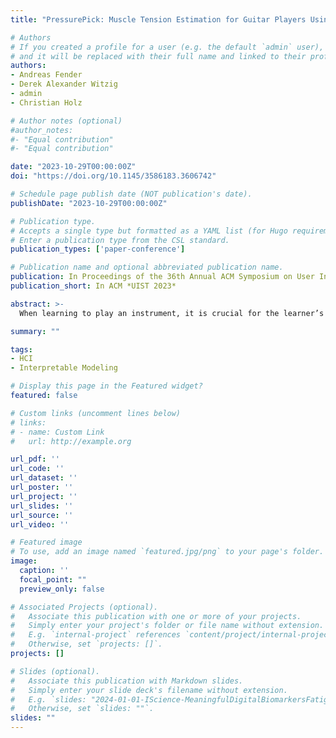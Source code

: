 ```yaml
---
title: "PressurePick: Muscle Tension Estimation for Guitar Players Using Unobtrusive Pressure Sensing"

# Authors
# If you created a profile for a user (e.g. the default `admin` user), write the username (folder name) here 
# and it will be replaced with their full name and linked to their profile.
authors:
- Andreas Fender
- Derek Alexander Witzig
- admin
- Christian Holz

# Author notes (optional)
#author_notes:
#- "Equal contribution"
#- "Equal contribution"

date: "2023-10-29T00:00:00Z"
doi: "https://doi.org/10.1145/3586183.3606742"

# Schedule page publish date (NOT publication's date).
publishDate: "2023-10-29T00:00:00Z"

# Publication type.
# Accepts a single type but formatted as a YAML list (for Hugo requirements).
# Enter a publication type from the CSL standard.
publication_types: ['paper-conference']

# Publication name and optional abbreviated publication name.
publication: In Proceedings of the 36th Annual ACM Symposium on User Interface Software and Technology
publication_short: In ACM *UIST 2023*

abstract: >-
  When learning to play an instrument, it is crucial for the learner’s muscles to be in a relaxed state when practicing. Identifying, which parts of a song lead to increased muscle tension requires self-awareness during an already cognitively demanding task. In this work, we investigate unobtrusive pressure sensing for estimating muscle tension while practicing songs with the guitar. First, we collected data from twelve guitarists. Our apparatus consisted of three pressure sensors (one on each side of the guitar pick and one on the guitar neck) to determine the sensor that is most suitable for automatically estimating muscle tension. Second, we extracted features from the pressure time series that are indicative of muscle tension. Third, we present the hardware and software design of our PressurePick prototype, which is directly informed by the data collection and subsequent analysis.

summary: ""

tags:
- HCI
- Interpretable Modeling

# Display this page in the Featured widget?
featured: false

# Custom links (uncomment lines below)
# links:
# - name: Custom Link
#   url: http://example.org

url_pdf: ''
url_code: ''
url_dataset: ''
url_poster: ''
url_project: ''
url_slides: ''
url_source: ''
url_video: ''

# Featured image
# To use, add an image named `featured.jpg/png` to your page's folder. 
image:
  caption: ''
  focal_point: ""
  preview_only: false

# Associated Projects (optional).
#   Associate this publication with one or more of your projects.
#   Simply enter your project's folder or file name without extension.
#   E.g. `internal-project` references `content/project/internal-project/index.md`.
#   Otherwise, set `projects: []`.
projects: []

# Slides (optional).
#   Associate this publication with Markdown slides.
#   Simply enter your slide deck's filename without extension.
#   E.g. `slides: "2024-01-01-IScience-MeaningfulDigitalBiomarkersFatigue"` references `content/slides/2024-01-01-IScience-MeaningfulDigitalBiomarkersFatigue/index.md`.
#   Otherwise, set `slides: ""`.
slides: ""
---
```

